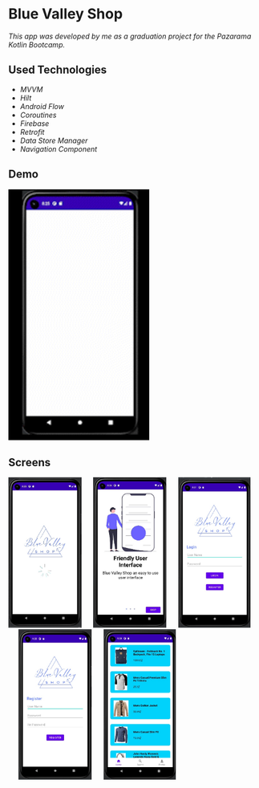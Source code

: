 # Blue Valley Shop

*This app was developed by me as a graduation project for the Pazarama Kotlin Bootcamp.*

## Used Technologies

- *MVVM*
- *Hilt*
- *Android Flow*
- *Coroutines*
- *Firebase*
- *Retrofit*
- *Data Store Manager*
- *Navigation Component*

## Demo

<img height="500" src="Screens/demo.gif" alt="demo" />

## Screens

<div>
<img height="300" src="Screens/splash_screen.jpg" alt="splash" title="splash" />
<img style="margin-left:20px" height="300" src="Screens/onboarding_screen.jpg" alt="onboarding" title="onboarding" />
<img style="margin-left:20px" height="300" src="Screens/auth_screen_1.jpg" alt="login" title="login" />
<img style="margin-left:20px" height="300" src="Screens/auth_screen_2.jpg" alt="register" title="register" />
<img style="margin-left:20px" height="300" src="Screens/home_screen.jpg" alt="home" title="home" />
</div>
